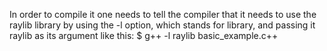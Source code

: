 In order to compile it one needs to tell the compiler that it needs to use the raylib library by using
the -l option, which stands for library, and passing it raylib as its argument like this:
$ g++ -l raylib basic_example.c++
